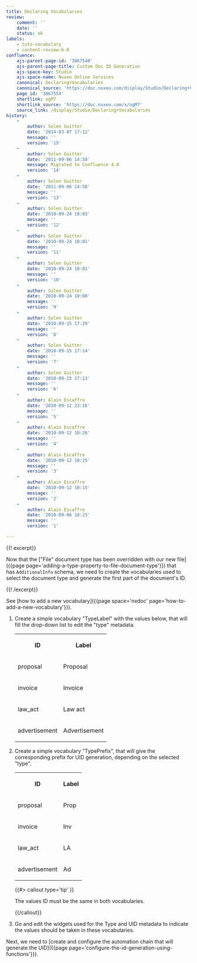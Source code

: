 ```yaml
---
title: Declaring Vocabularies
review:
    comment: ''
    date: ''
    status: ok
labels:
    - tuto-vocabulary
    - content-review-6-0
confluence:
    ajs-parent-page-id: '3867540'
    ajs-parent-page-title: Custom Doc ID Generation
    ajs-space-key: Studio
    ajs-space-name: Nuxeo Online Services
    canonical: Declaring+Vocabularies
    canonical_source: 'https://doc.nuxeo.com/display/Studio/Declaring+Vocabularies'
    page_id: '3867554'
    shortlink: ogM7
    shortlink_source: 'https://doc.nuxeo.com/x/ogM7'
    source_link: /display/Studio/Declaring+Vocabularies
history:
    - 
        author: Solen Guitter
        date: '2014-03-07 17:12'
        message: ''
        version: '15'
    - 
        author: Solen Guitter
        date: '2011-09-06 14:58'
        message: Migrated to Confluence 4.0
        version: '14'
    - 
        author: Solen Guitter
        date: '2011-09-06 14:58'
        message: ''
        version: '13'
    - 
        author: Solen Guitter
        date: '2010-09-24 10:03'
        message: ''
        version: '12'
    - 
        author: Solen Guitter
        date: '2010-09-24 10:01'
        message: ''
        version: '11'
    - 
        author: Solen Guitter
        date: '2010-09-24 10:01'
        message: ''
        version: '10'
    - 
        author: Solen Guitter
        date: '2010-09-24 10:00'
        message: ''
        version: '9'
    - 
        author: Solen Guitter
        date: '2010-09-15 17:29'
        message: ''
        version: '8'
    - 
        author: Solen Guitter
        date: '2010-09-15 17:14'
        message: ''
        version: '7'
    - 
        author: Solen Guitter
        date: '2010-09-15 17:13'
        message: ''
        version: '6'
    - 
        author: Alain Escaffre
        date: '2010-09-12 23:16'
        message: ''
        version: '5'
    - 
        author: Alain Escaffre
        date: '2010-09-12 10:26'
        message: ''
        version: '4'
    - 
        author: Alain Escaffre
        date: '2010-09-12 10:25'
        message: ''
        version: '3'
    - 
        author: Alain Escaffre
        date: '2010-09-12 10:15'
        message: ''
        version: '2'
    - 
        author: Alain Escaffre
        date: '2010-09-06 18:23'
        message: ''
        version: '1'

---
```

{{! excerpt}}

Now that the&nbsp;["File" document type has been overridden with our new file]({{page page='adding-a-type-property-to-file-document-type'}})&nbsp;that has&nbsp;`AdditionalInfo`&nbsp;schema, we need to create the vocabularies used to select the document type and generate the first part of the document's ID.

{{! /excerpt}}

See [how to add a new vocabulary]({{page space='nxdoc' page='how-to-add-a-new-vocabulary'}}).

1.  Create a simple vocabulary "TypeLabel" with the values below, that will fill the drop-down list to edit the "type" metadata.

    <div class="table-scroll"><table class="hover"><tbody><tr><th colspan="1">

    ID

    </th><th colspan="1">

    Label

    </th></tr><tr><td colspan="1">

    proposal

    </td><td colspan="1">

    Proposal

    </td></tr><tr><td colspan="1">

    invoice

    </td><td colspan="1">

    Invoice

    </td></tr><tr><td colspan="1">

    law_act

    </td><td colspan="1">

    Law act

    </td></tr><tr><td colspan="1">

    advertisement

    </td><td colspan="1">

    Advertisement

    </td></tr></tbody></table></div>
2.  Create a simple vocabulary "TypePrefix", that will give the corresponding prefix for UID generation, depending on the selected "type".

    <div class="table-scroll"><table class="hover"><tbody><tr><th colspan="1">

    ID

    </th><th colspan="1">

    Label

    </th></tr><tr><td colspan="1">

    proposal

    </td><td colspan="1">

    Prop

    </td></tr><tr><td colspan="1">

    invoice

    </td><td colspan="1">

    Inv

    </td></tr><tr><td colspan="1">

    law_act

    </td><td colspan="1">

    LA

    </td></tr><tr><td colspan="1">

    advertisement

    </td><td colspan="1">

    Ad

    </td></tr></tbody></table></div>{{#> callout type='tip' }}

    The values ID must be the same in both vocabularies.

    {{/callout}}
3.  Go and edit the widgets used for the Type and UID metadata to indicate the values should be taken in these vocabularies.

Next, we need to [create and configure the automation chain that will generate the UID]({{page page='configure-the-id-generation-using-functions'}}).